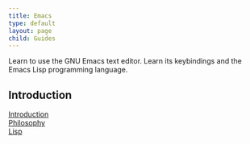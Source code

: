 ```yaml
---
title: Emacs
type: default
layout: page
child: Guides
---
```


Learn to use the GNU Emacs text editor. Learn its keybindings and the Emacs Lisp
programming language.

## Introduction

[Introduction](/guides/emacs/intro/intro)<br>
[Philosophy](/guides/emacs/intro/phil)<br>
[Lisp](/guides/emacs/intro/lisp)<br>
